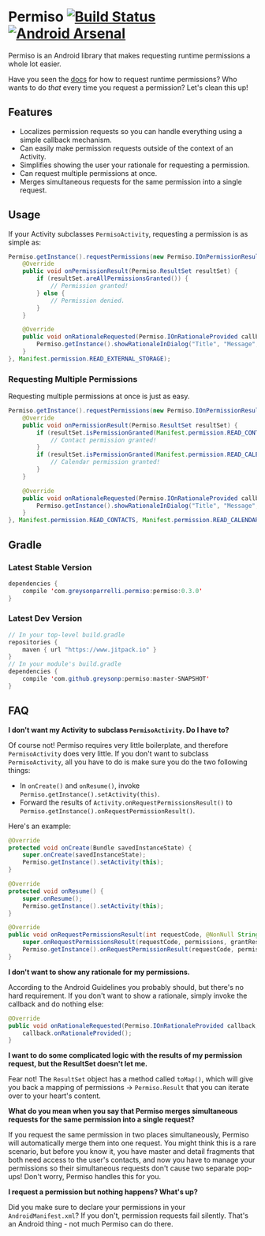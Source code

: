 Permiso [![Build Status](https://travis-ci.org/greysonp/permiso.svg?branch=master)](https://travis-ci.org/greysonp/permiso) [![Android Arsenal](https://img.shields.io/badge/Android%20Arsenal-Permiso-green.svg?style=true)](https://android-arsenal.com/details/1/2818)
=======

Permiso is an Android library that makes requesting runtime permissions a whole lot easier.

Have you seen the [docs](http://developer.android.com/training/permissions/requesting.html) for how to request runtime permissions? Who wants to do *that* every time you request a permission? Let's clean this up!

Features
--------
* Localizes permission requests so you can handle everything using a simple callback mechanism.
* Can easily make permission requests outside of the context of an Activity.
* Simplifies showing the user your rationale for requesting a permission.
* Can request multiple permissions at once.
* Merges simultaneous requests for the same permission into a single request.

Usage
-----
If your Activity subclasses ```PermisoActivity```, requesting a permission is as simple as:

```java
Permiso.getInstance().requestPermissions(new Permiso.IOnPermissionResult() {
    @Override
    public void onPermissionResult(Permiso.ResultSet resultSet) {
        if (resultSet.areAllPermissionsGranted()) {
            // Permission granted!
        } else {
            // Permission denied.
        }
    }

    @Override
    public void onRationaleRequested(Permiso.IOnRationaleProvided callback, String... permissions) {
        Permiso.getInstance().showRationaleInDialog("Title", "Message", null, callback);
    }
}, Manifest.permission.READ_EXTERNAL_STORAGE);
```

### Requesting Multiple Permissions
Requesting multiple permissions at once is just as easy.

```java
Permiso.getInstance().requestPermissions(new Permiso.IOnPermissionResult() {
    @Override
    public void onPermissionResult(Permiso.ResultSet resultSet) {
        if (resultSet.isPermissionGranted(Manifest.permission.READ_CONTACTS)) {
            // Contact permission granted!
        }
        if (resultSet.isPermissionGranted(Manifest.permission.READ_CALENDAR)) {
            // Calendar permission granted!
        }
    }

    @Override
    public void onRationaleRequested(Permiso.IOnRationaleProvided callback, String... permissions) {
        Permiso.getInstance().showRationaleInDialog("Title", "Message", null, callback);
    }
}, Manifest.permission.READ_CONTACTS, Manifest.permission.READ_CALENDAR);
```

Gradle
------
### Latest Stable Version
```java
dependencies {
    compile 'com.greysonparrelli.permiso:permiso:0.3.0'
}
```

### Latest Dev Version
```java
// In your top-level build.gradle
repositories {
    maven { url "https://www.jitpack.io" }
}
// In your module's build.gradle
dependencies {
    compile 'com.github.greysonp:permiso:master-SNAPSHOT'
}
```
FAQ
---
**I don't want my Activity to subclass ```PermisoActivity```. Do I have to?**

Of course not! Permiso requires very little boilerplate, and therefore ```PermisoActivity``` does very little. If you don't want to subclass ```PermisoActivity```, all you have to do is make sure you do the two following things:

* In ```onCreate()``` and ```onResume()```, invoke ```Permiso.getInstance().setActivity(this)```.
* Forward the results of ```Activity.onRequestPermissionsResult()``` to ```Permiso.getInstance().onRequestPermissionResult()```.

Here's an example:

```java
@Override
protected void onCreate(Bundle savedInstanceState) {
    super.onCreate(savedInstanceState);
    Permiso.getInstance().setActivity(this);
}

@Override
protected void onResume() {
    super.onResume();
    Permiso.getInstance().setActivity(this);
}

@Override
public void onRequestPermissionsResult(int requestCode, @NonNull String[] permissions, @NonNull int[] grantResults) {
    super.onRequestPermissionsResult(requestCode, permissions, grantResults);
    Permiso.getInstance().onRequestPermissionResult(requestCode, permissions, grantResults);
}
```

**I don't want to show any rationale for my permissions.**

According to the Android Guidelines you probably should, but there's no hard requirement. If you don't want to show a rationale, simply invoke the callback and do nothing else:

```java
@Override
public void onRationaleRequested(Permiso.IOnRationaleProvided callback, String... permissions) {
    callback.onRationaleProvided();
}
```

**I want to do some complicated logic with the results of my permission request, but the ResultSet doesn't let me.**

Fear not! The ```ResultSet``` object has a method called ```toMap()```, which will give you back a mapping of permissions -> ```Permiso.Result``` that you can iterate over to your heart's content.

**What do you mean when you say that Permiso merges simultaneous requests for the same permission into a single request?**

If you request the same permission in two places simultaneously, Permiso will automatically merge them into one request. You might think this is a rare scenario, but before you know it, you have master and detail fragments that both need access to the user's contacts, and now you have to manage your permissions so their simultaneous requests don't cause two separate pop-ups! Don't worry, Permiso handles this for you.

**I request a permission but nothing happens? What's up?**

Did you make sure to declare your permissions in your ```AndroidManifest.xml```? If you don't, permission requests fail silently. That's an Android thing - not much Permiso can do there.

